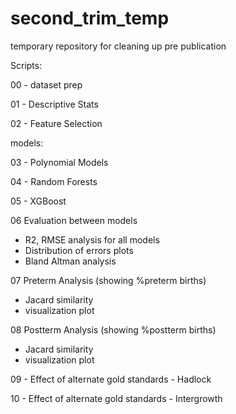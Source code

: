 # second_trim_temp
temporary repository for cleaning up pre publication


Scripts:


00 - dataset prep

01 - Descriptive Stats

02 - Feature Selection


models:

03 - Polynomial Models

04 - Random Forests

05 - XGBoost

06 Evaluation between models 
   - R2, RMSE analysis for all models
   - Distribution of errors plots
   - Bland Altman analysis 

07 Preterm Analysis (showing %preterm births)
   - Jacard similarity 
   - visualization plot

08 Postterm Analysis (showing %postterm births)
   - Jacard similarity 
   - visualization plot
   
09 - Effect of alternate gold standards - Hadlock

10 - Effect of alternate gold standards - Intergrowth
